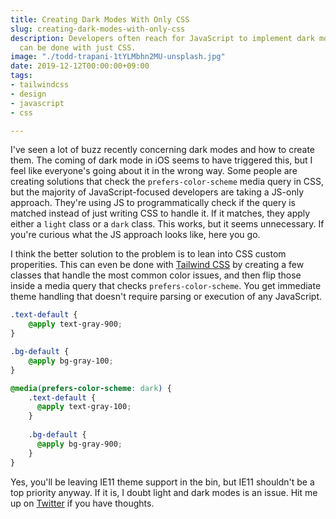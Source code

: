 ```yaml
---
title: Creating Dark Modes With Only CSS
slug: creating-dark-modes-with-only-css
description: Developers often reach for JavaScript to implement dark modes, but it
  can be done with just CSS.
image: "./todd-trapani-1tYLMbhn2MU-unsplash.jpg"
date: 2019-12-12T00:00:00+09:00
tags:
- tailwindcss
- design
- javascript
- css

---
```

I've seen a lot of buzz recently concerning dark modes and how to create them. The coming of dark mode in iOS seems to have triggered this, but I feel like everyone's going about it in the wrong way. Some people are creating solutions that check the `prefers-color-scheme` media query in CSS, but the majority of JavaScript-focused developers are taking a JS-only approach. They're using JS to programmatically check if the query is matched instead of just writing CSS to handle it. If it matches, they apply either a `light` class or a `dark` class. This works, but it seems unnecessary. If you're curious what the JS approach looks like, here you go.


I think the better solution to the problem is to lean into CSS custom properities. This can even be done with [Tailwind CSS](https://tailwindcss.com) by creating a few classes that handle the most common color issues, and then flip those inside a media query that checks `prefers-color-scheme`. You get immediate theme handling that doesn't require parsing or execution of any JavaScript. 

```css
.text-default {
	@apply text-gray-900;
}

.bg-default {
	@apply bg-gray-100;
}

@media(prefers-color-scheme: dark) {
    .text-default {
      @apply text-gray-100;
    }  	
    
    .bg-default {
      @apply bg-gray-900;
    }
}
```

Yes, you'll be leaving IE11 theme support in the bin, but IE11 shouldn't be a top priority anyway. If it is, I doubt light and dark modes is an issue. Hit me up on [Twitter](https://twitter.com/brandonpittman) if you have thoughts.
